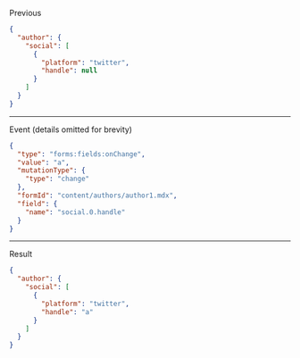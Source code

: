 Previous
```json
{
  "author": {
    "social": [
      {
        "platform": "twitter",
        "handle": null
      }
    ]
  }
}
```
---

Event (details omitted for brevity)
```json
{
  "type": "forms:fields:onChange",
  "value": "a",
  "mutationType": {
    "type": "change"
  },
  "formId": "content/authors/author1.mdx",
  "field": {
    "name": "social.0.handle"
  }
}
```
---

Result
```json
{
  "author": {
    "social": [
      {
        "platform": "twitter",
        "handle": "a"
      }
    ]
  }
}
```